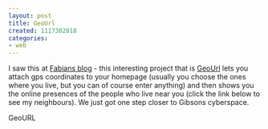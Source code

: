 ```yaml
---
layout: post
title: GeoUrl
created: 1117302018
categories:
- web
---
```

 <p>I saw this at <a href="http://lefant.net/blog/" target="_blank" title="Fabians weblog">Fabians blog</a> - this interesting project that is <a title="GeoUrl" target="_blank" href="http://geourl.org">GeoUrl</a> lets you attach gps coordinates to your homepage (usually you choose the ones where you live, but you can of course enter anything) and then shows you the online presences of the people who live near you (click the link below to see my neighbours). We just got one step closer to Gibsons cyberspace.</p> <p> <a href="http://geourl.org/near?p=http://www.danyx.com" title="check out my neighbors in cyberspace">       <img width="80" height="15" border="0" src="http://i.geourl.org/80x15/simple.png" alt="GeoURL" /></a> </p>
